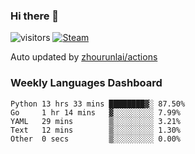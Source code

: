 ### Hi there 👋

![visitors](https://visitor-badge.glitch.me/badge?page_id=zhourunlai)
[![Steam](https://img.shields.io/badge/dynamic/json?label=Steam&query=%24.data.totalSubs&url=https%3A%2F%2Fapi.spencerwoo.com%2Fsubstats%2F%3Fsource%3DsteamGames%26queryKey%3D76561198285156854&suffix=%20Games&logo=steam&labelColor=134375&color=0b1a37&longCache=true)](http://steamcommunity.com/profiles/76561198285156854)

Auto updated by <a href="https://github.com/zhourunlai/zhourunlai/actions" target="_blank">zhourunlai/actions</a>

### Weekly Languages Dashboard

<!--PART:wakatime-->
```text
Python 13 hrs 33 mins ████████▓░ 87.50%
Go     1 hr 14 mins   ▓░░░░░░░░░ 7.99%
YAML   29 mins        ▒░░░░░░░░░ 3.21%
Text   12 mins        ▒░░░░░░░░░ 1.30%
Other  0 secs         ▒░░░░░░░░░ 0.00%
```
<!--PART:wakatime-->
